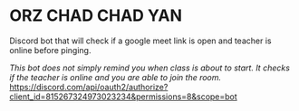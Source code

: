 # ORZ CHAD CHAD YAN
Discord bot that will check if a google meet link is open and teacher is online before pinging. 

*This bot does not simply remind you when class is about to start. It checks if the teacher is online and you are able to join the room.*
https://discord.com/api/oauth2/authorize?client_id=815267324973023234&permissions=8&scope=bot
